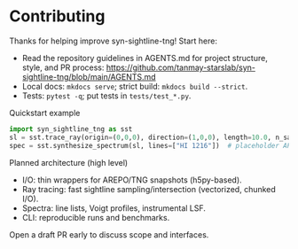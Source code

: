 # Contributing

Thanks for helping improve syn-sightline-tng! Start here:

- Read the repository guidelines in AGENTS.md for project structure, style, and PR process:
  https://github.com/tanmay-starslab/syn-sightline-tng/blob/main/AGENTS.md
- Local docs: `mkdocs serve`; strict build: `mkdocs build --strict`.
- Tests: `pytest -q`; put tests in `tests/test_*.py`.

Quickstart example

```python
import syn_sightline_tng as sst
sl = sst.trace_ray(origin=(0,0,0), direction=(1,0,0), length=10.0, n_samples=128)
spec = sst.synthesize_spectrum(sl, lines=["HI 1216"])  # placeholder API
```

Planned architecture (high level)
- I/O: thin wrappers for AREPO/TNG snapshots (h5py-based).
- Ray tracing: fast sightline sampling/intersection (vectorized, chunked I/O).
- Spectra: line lists, Voigt profiles, instrumental LSF.
- CLI: reproducible runs and benchmarks.

Open a draft PR early to discuss scope and interfaces.
